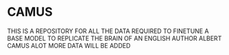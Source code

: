 # CAMUS
THIS IS A REPOSITORY FOR ALL THE DATA REQUIRED TO FINETUNE A BASE MODEL TO REPLICATE THE BRAIN OF AN ENGLISH AUTHOR ALBERT CAMUS
ALOT MORE DATA WILL BE ADDED 
